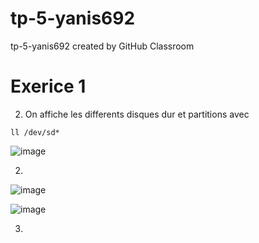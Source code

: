 # tp-5-yanis692
tp-5-yanis692 created by GitHub Classroom

# Exerice 1

2. On affiche les differents disques dur et partitions avec 
```
ll /dev/sd*
```
![image](https://user-images.githubusercontent.com/77662970/193530068-8266ac93-e0ea-4811-b756-e1051ac6a4ab.png)

2. 

![image](https://user-images.githubusercontent.com/77662970/193533220-22af50ef-0006-4ce7-8eb1-ca7bc4ea7eb8.png)


![image](https://user-images.githubusercontent.com/77662970/193533096-6897c376-5da9-4d5c-be12-348e9d22153f.png)

3.

